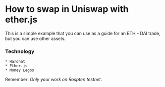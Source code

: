 # How to swap in Uniswap with ether.js

This is a simple example that you can use as a guide for an ETH - DAI trade, but you can use other assets.


### Technology
    * Hardhat
    * Ether.js
    * Money Legos


Remember: _Only your work on Rospten testnet_.